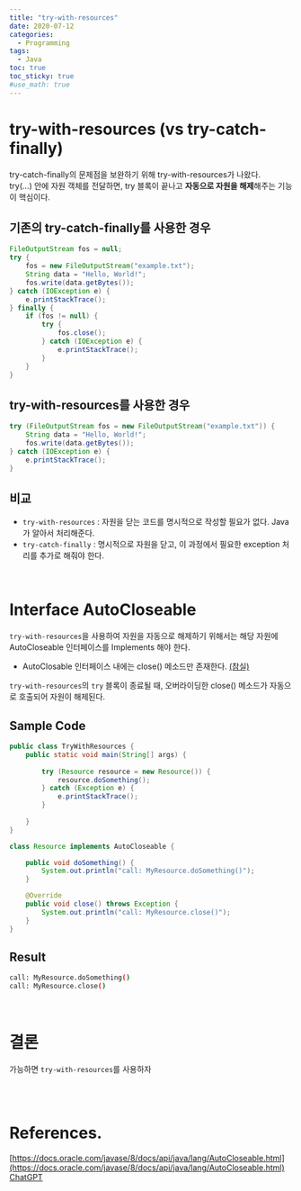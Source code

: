 ```yaml
---
title: "try-with-resources"
date: 2020-07-12
categories: 
  - Programming
tags:
  - Java
toc: true
toc_sticky: true
#use_math: true
---
```


# try-with-resources (vs try-catch-finally)

try-catch-finally의 문제점을 보완하기 위해 try-with-resources가 나왔다.  
try(…) 안에 자원 객체를 전달하면, try 블록이 끝나고 **자동으로 자원을 해제**해주는 기능이 핵심이다.  

## 기존의 try-catch-finally를 사용한 경우

```java
FileOutputStream fos = null;
try {
    fos = new FileOutputStream("example.txt");
    String data = "Hello, World!";
    fos.write(data.getBytes());
} catch (IOException e) {
    e.printStackTrace();
} finally {
    if (fos != null) {
        try {
            fos.close();
        } catch (IOException e) {
            e.printStackTrace();
        }
    }
}
```

## try-with-resources를 사용한 경우

```java
try (FileOutputStream fos = new FileOutputStream("example.txt")) {
    String data = "Hello, World!";
    fos.write(data.getBytes());
} catch (IOException e) {
    e.printStackTrace();
}
```

## 비교
- `try-with-resources` : 자원을 닫는 코드를 명시적으로 작성할 필요가 없다. Java가 알아서 처리해준다.
- `try-catch-finally` : 명시적으로 자원을 닫고, 이 과정에서 필요한 exception 처리를 추가로 해줘야 한다.

<br>

# Interface AutoCloseable

`try-with-resources`을 사용하여 자원을 자동으로 해제하기 위해서는 해당 자원에 AutoCloseable 인터페이스를 Implements 해야 한다.  

- AutoClosable 인터페이스 내에는 close() 메소드만 존재한다. [(참실)](https://docs.oracle.com/javase/8/docs/api/java/lang/AutoCloseable.html)

`try-with-resources`의 `try` 블록이 종료될 때, 오버라이딩한 close() 메소드가 자동으로 호출되어 자원이 해제된다. 

## Sample Code
```java
public class TryWithResources {
    public static void main(String[] args) {
        
        try (Resource resource = new Resource()) {
            resource.doSomething();
        } catch (Exception e) {
            e.printStackTrace();
        }
        
    }
}

class Resource implements AutoCloseable {

    public void doSomething() {
        System.out.println("call: MyResource.doSomething()");
    }

    @Override
    public void close() throws Exception {
        System.out.println("call: MyResource.close()");
    }
}
```

## Result
```bash
call: MyResource.doSomething()
call: MyResource.close()
```

<br>

# 결론
가능하면 `try-with-resources`를 사용하자


<br>
<br>

# References.
[https://docs.oracle.com/javase/8/docs/api/java/lang/AutoCloseable.html](https://docs.oracle.com/javase/8/docs/api/java/lang/AutoCloseable.html)  
[ChatGPT](https://chat.openai.com/?model=gpt-4)